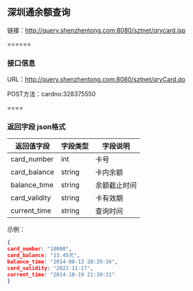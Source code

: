 ## 深圳通余额查询

链接：http://query.shenzhentong.com:8080/sztnet/qrycard.jsp

======
### 接口信息
URL：http://query.shenzhentong.com:8080/sztnet/qryCard.do

POST方法：cardno:328375550

====
### 返回字段 json格式
返回值字段 | 字段类型 | 字段说明
----|------|----
card_number   | int     | 卡号
card_balance  | string  | 卡内余额
balance_time  | string  | 余额截止时间
card_validity | string  | 卡有效期
current_time  | string  | 查询时间

示例：
```json
{
card_number: "10000",
card_balance: "13.45元",
balance_time: "2014-08-13 20:29:16",
card_validity: "2021-11-17",
current_time: "2014-10-19 21:39:31"
}
```

[演示]:(http://api.oupag.com/dev/api/shenzhentong.php?cardno=328375558)